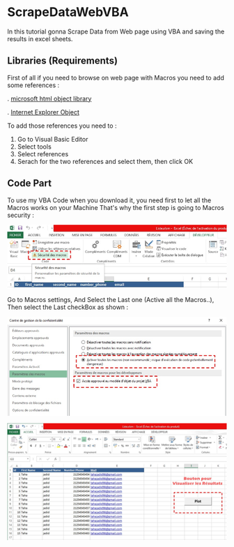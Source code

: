 # ScrapeDataWebVBA

In this tutorial gonna Scrape Data from Web page using VBA and saving the results in excel sheets.

## Libraries (Requirements)
First of all if you need to browse on web page with Macros you need to add some references :

. [microsoft html object library](https://arkham46.developpez.com/articles/office/officeweb/?page=page_1)

. [Internet Explorer Object](https://riptutorial.com/vba/example/27772/internet-explorer-object)

To add those references you need to :
1. Go to  Visual Basic Editor
2. Select  tools
3. Select references
4. Serach for the two references and select them, then click  OK

## Code Part

To use my VBA Code when you download it, you need first to let all the Macros works on your Machine
That's why the first step is going to Macros security : &nbsp;&nbsp;

![image](https://github.com/tahajadid/ScrapeDataWebVBA/blob/main/img/securite1.jpg)

Go to Macros settings, And Select the Last one (Active all the Macros..), Then select the Last checkBox as shown :&nbsp;

![image](https://github.com/tahajadid/ScrapeDataWebVBA/blob/main/img/securite2.jpg)

![image](https://github.com/tahajadid/ScrapeDataWebVBA/blob/main/img/Resultats.jpg)

